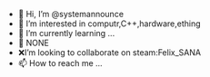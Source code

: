 - 👋 Hi, I’m @systemannounce
- 👀 I’m interested in computr,C++,hardware,ething
- 🌱 I’m currently learning ...
- 💞️ NONE
- ❌I’m looking to collaborate on steam:Felix_SANA
- 📫 How to reach me ...

<!---
systemannounce/systemannounce is a ✨ special ✨ repository because its `README.md` (this file) appears on your GitHub profile.
You can click the Preview link to take a look at your changes.
--->
